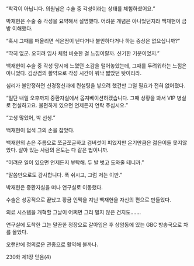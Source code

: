 “착각이 아닙니다. 의원님은 수술 중 각성이라는 상태를 체험하셨어요.”

박재현은 수술 중 각성을 요약해서 설명했다. 어려운 개념은 아니었던지라 백재현이 금방 이해했다.

“혹시 그때를 떠올리면 식은땀이 난다거나 불안하다거나 하는 증상은 없으십니까?”

“딱히 없군. 오히려 임사 체험 비슷한 걸 느낌이랄까. 신기한 기분이었지.”

백재현이 수술 중 각성 당시에 느꼈던 소감을 털어놓았는데, 그때를 두려워하는 느낌은 아니었다. 김상겸의 활약으로 각성 시간이 워낙 짧았던 탓이리라.

심리가 불안정하면 신경정신과에 컨설팅을 넣으려 했건만 그럴 필요가 전혀 없어졌다.

“일단 내일 오후까지 중환자실에서 옵져베이션하겠습니다. 그때 상황을 봐서 VIP 병실로 전실하고요. 불편하게 있으면 언제든지 연락 주십시오.”

“고생 많았어, 박 선생.”

백재현이 덥석 그의 손을 잡았다.

백재현의 손은 주름으로 쪼글쪼글하고 검버섯이 피었지만 온기만큼은 젊은이들 못지않았다. 살아 있는 사람의 온도는 다 같은 법이니까.

“어려운 일이 있으면 언제든지 부탁해. 두 발 벗고 도와줄 테니까.”

“말씀만으로도 감사합니다. 푹 쉬시고, 그럼 저는 이만.”

박재현은 중환자실을 떠나 연구실로 이동했다.

수술은 성공적으로 끝났고 황금 인맥을 지닌 백재현을 자신의 편으로 만들었다.

의료 시스템을 개혁할 그날이 어쩌면 그리 멀지 않은 건지도…….

연구실에 도착한 그는 말끔한 정장으로 갈아입은 후 상암동에 있는 GBC 방송국으로 차를 몰았다.

오랜만에 정의로운 관종으로 활약해 볼까나.

230화 제1장 믿음(4)
